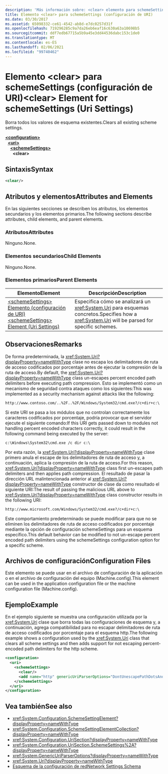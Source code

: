 ```yaml
---
description: 'Más información sobre: <clear> elemento para schemeSettings (configuración de URI)'
title: Elemento <clear> para schemeSettings (configuración de URI)
ms.date: 03/30/2017
ms.assetid: 65098332-ce61-4542-ab8d-e7dc0257d31f
ms.openlocfilehash: 719296285c9a7da26eb6eaf16c630a63a10698b5
ms.sourcegitcommit: ddf7edb67715a5b9a45e3dd44536dabc153c1de0
ms.translationtype: MT
ms.contentlocale: es-ES
ms.lasthandoff: 02/06/2021
ms.locfileid: "99740462"
---
```

# <a name="clear-element-for-schemesettings-uri-settings"></a><span data-ttu-id="33856-103">Elemento \<clear> para schemeSettings (configuración de URI)</span><span class="sxs-lookup"><span data-stu-id="33856-103">\<clear> Element for schemeSettings (Uri Settings)</span></span>

<span data-ttu-id="33856-104">Borra todos los valores de esquema existentes.</span><span class="sxs-lookup"><span data-stu-id="33856-104">Clears all existing scheme settings.</span></span>  

[**\<configuration>**](../configuration-element.md)\
&nbsp;&nbsp;[**\<uri>**](uri-element-uri-settings.md)\
&nbsp;&nbsp;&nbsp;&nbsp;[**\<schemeSettings>**](schemesettings-element-uri-settings.md)\
&nbsp;&nbsp;&nbsp;&nbsp;&nbsp;&nbsp;**\<clear>**

## <a name="syntax"></a><span data-ttu-id="33856-105">Sintaxis</span><span class="sxs-lookup"><span data-stu-id="33856-105">Syntax</span></span>  
  
```xml  
<clear/>  
```  
  
## <a name="attributes-and-elements"></a><span data-ttu-id="33856-106">Atributos y elementos</span><span class="sxs-lookup"><span data-stu-id="33856-106">Attributes and Elements</span></span>  

 <span data-ttu-id="33856-107">En las siguientes secciones se describen los atributos, los elementos secundarios y los elementos primarios.</span><span class="sxs-lookup"><span data-stu-id="33856-107">The following sections describe attributes, child elements, and parent elements.</span></span>  
  
### <a name="attributes"></a><span data-ttu-id="33856-108">Atributos</span><span class="sxs-lookup"><span data-stu-id="33856-108">Attributes</span></span>  

 <span data-ttu-id="33856-109">Ninguno.</span><span class="sxs-lookup"><span data-stu-id="33856-109">None.</span></span>  
  
### <a name="child-elements"></a><span data-ttu-id="33856-110">Elementos secundarios</span><span class="sxs-lookup"><span data-stu-id="33856-110">Child Elements</span></span>  

 <span data-ttu-id="33856-111">Ninguno.</span><span class="sxs-lookup"><span data-stu-id="33856-111">None.</span></span>  
  
### <a name="parent-elements"></a><span data-ttu-id="33856-112">Elementos primarios</span><span class="sxs-lookup"><span data-stu-id="33856-112">Parent Elements</span></span>  
  
|<span data-ttu-id="33856-113">Elemento</span><span class="sxs-lookup"><span data-stu-id="33856-113">Element</span></span>|<span data-ttu-id="33856-114">Descripción</span><span class="sxs-lookup"><span data-stu-id="33856-114">Description</span></span>|  
|-------------|-----------------|  
|[<span data-ttu-id="33856-115">\<schemeSettings> Elemento (configuración de URI)</span><span class="sxs-lookup"><span data-stu-id="33856-115">\<schemeSettings> Element (Uri Settings)</span></span>](schemesettings-element-uri-settings.md)|<span data-ttu-id="33856-116">Especifica cómo se analizará un <xref:System.Uri> para esquemas concretos.</span><span class="sxs-lookup"><span data-stu-id="33856-116">Specifies how a <xref:System.Uri> will be parsed for specific schemes.</span></span>|  
  
## <a name="remarks"></a><span data-ttu-id="33856-117">Observaciones</span><span class="sxs-lookup"><span data-stu-id="33856-117">Remarks</span></span>  

 <span data-ttu-id="33856-118">De forma predeterminada, la <xref:System.Uri?displayProperty=nameWithType> clase no escapa los delimitadores de ruta de acceso codificados por porcentaje antes de ejecutar la compresión de la ruta de acceso.</span><span class="sxs-lookup"><span data-stu-id="33856-118">By default, the <xref:System.Uri?displayProperty=nameWithType> class un-escapes percent encoded path delimiters before executing path compression.</span></span> <span data-ttu-id="33856-119">Esto se implementó como un mecanismo de seguridad contra ataques como los siguientes:</span><span class="sxs-lookup"><span data-stu-id="33856-119">This was implemented as a security mechanism against attacks like the following:</span></span>  
  
 `http://www.contoso.com/..%2F..%2F/Windows/System32/cmd.exe?/c+dir+c:\`  
  
 <span data-ttu-id="33856-120">Si este URI se pasa a los módulos que no controlan correctamente los caracteres codificados por porcentaje, podría provocar que el servidor ejecute el siguiente comando:</span><span class="sxs-lookup"><span data-stu-id="33856-120">If this URI gets passed down to modules not handling percent encoded characters correctly, it could result in the following command being executed by the server:</span></span>  
  
 `c:\Windows\System32\cmd.exe /c dir c:\`  
  
 <span data-ttu-id="33856-121">Por esta razón, la <xref:System.Uri?displayProperty=nameWithType> clase primero anula el escape de los delimitadores de ruta de acceso y, a continuación, aplica la compresión de la ruta de acceso.</span><span class="sxs-lookup"><span data-stu-id="33856-121">For this reason, <xref:System.Uri?displayProperty=nameWithType> class first un-escapes path delimiters and then applies path compression.</span></span> <span data-ttu-id="33856-122">El resultado de pasar la dirección URL malintencionada anterior al <xref:System.Uri?displayProperty=nameWithType> constructor de clase da como resultado el siguiente URI:</span><span class="sxs-lookup"><span data-stu-id="33856-122">The result of passing the malicious URL above to <xref:System.Uri?displayProperty=nameWithType> class constructor results in the following URI:</span></span>  
  
 `http://www.microsoft.com/Windows/System32/cmd.exe?/c+dir+c:\`  
  
 <span data-ttu-id="33856-123">Este comportamiento predeterminado se puede modificar para que no se eliminen los delimitadores de ruta de acceso codificados por porcentaje mediante la opción de configuración schemeSettings para un esquema específico.</span><span class="sxs-lookup"><span data-stu-id="33856-123">This default behavior can be modified to not un-escape percent encoded path delimiters using the schemeSettings configuration option for a specific scheme.</span></span>  
  
## <a name="configuration-files"></a><span data-ttu-id="33856-124">Archivos de configuración</span><span class="sxs-lookup"><span data-stu-id="33856-124">Configuration Files</span></span>  

 <span data-ttu-id="33856-125">Este elemento se puede usar en el archivo de configuración de la aplicación o en el archivo de configuración del equipo (Machine.config).</span><span class="sxs-lookup"><span data-stu-id="33856-125">This element can be used in the application configuration file or the machine configuration file (Machine.config).</span></span>  
  
## <a name="example"></a><span data-ttu-id="33856-126">Ejemplo</span><span class="sxs-lookup"><span data-stu-id="33856-126">Example</span></span>  

 <span data-ttu-id="33856-127">En el ejemplo siguiente se muestra una configuración utilizada por la <xref:System.Uri> clase que borra todas las configuraciones de esquema y, a continuación, agrega compatibilidad para no escapar delimitadores de ruta de acceso codificados por porcentaje para el esquema http.</span><span class="sxs-lookup"><span data-stu-id="33856-127">The following example shows a configuration used by the <xref:System.Uri> class that clears all scheme settings and then adds support for not escaping percent-encoded path delimiters for the http scheme.</span></span>  
  
```xml  
<configuration>  
  <uri>  
    <schemeSettings>  
      <clear/>  
      <add name="http" genericUriParserOptions="DontUnescapePathDotsAndSlashes"/>  
    </schemeSettings>  
  </uri>  
</configuration>  
```  
  
## <a name="see-also"></a><span data-ttu-id="33856-128">Vea también</span><span class="sxs-lookup"><span data-stu-id="33856-128">See also</span></span>

- <xref:System.Configuration.SchemeSettingElement?displayProperty=nameWithType>
- <xref:System.Configuration.SchemeSettingElementCollection?displayProperty=nameWithType>
- <xref:System.Configuration.UriSection?displayProperty=nameWithType>
- <xref:System.Configuration.UriSection.SchemeSettings%2A?displayProperty=nameWithType>
- <xref:System.GenericUriParserOptions?displayProperty=nameWithType>
- <xref:System.Uri?displayProperty=nameWithType>
- [<span data-ttu-id="33856-129">Esquema de la configuración de red</span><span class="sxs-lookup"><span data-stu-id="33856-129">Network Settings Schema</span></span>](index.md)
